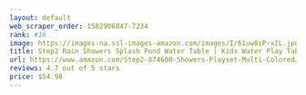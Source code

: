 ```yaml
---
layout: default 
﻿web_scraper_order: 1582906847-7234
rank: #16
image: https://images-na.ssl-images-amazon.com/images/I/61uw8iP-xIL.jpg
title: Step2 Rain Showers Splash Pond Water Table | Kids Water Play Table with 13-Pc Accessory Set
url: https://www.amazon.com/Step2-874600-Showers-Playset-Multi-Colored/dp/B01K1K0K6M/ref=zg_mw_toys-and-games_16?_encoding=UTF8&psc=1&refRID=CQ1QRMJJW1ED0E69BGRT
reviews: 4.7 out of 5 stars
price: $54.98 
---
```

